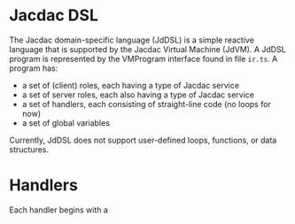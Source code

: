 # Jacdac DSL

The Jacdac domain-specific language (JdDSL) is a simple reactive language that 
is supported by the Jacdac Virtual Machine (JdVM). A JdDSL program is represented
by the VMProgram interface found in file `ir.ts`. A program has:
- a set of (client) roles, each having a type of Jacdac service
- a set of server roles, each also having a type of Jacdac service
- a set of handlers, each consisting of straight-line code (no loops for now)
- a set of global variables 

Currently, JdDSL does not support user-defined loops, functions, or data structures.

# Handlers

Each handler begins with a 

